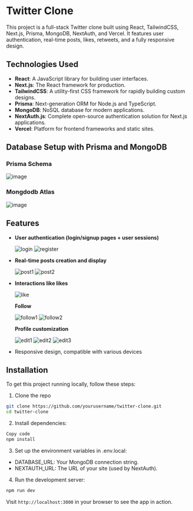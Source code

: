 # Twitter Clone

This project is a full-stack Twitter clone built using React, TailwindCSS, Next.js, Prisma, MongoDB, NextAuth, and Vercel. It features user authentication, real-time posts, likes, retweets, and a fully responsive design.

## Technologies Used

- **React**: A JavaScript library for building user interfaces.
- **Next.js**: The React framework for production.
- **TailwindCSS**: A utility-first CSS framework for rapidly building custom designs.
- **Prisma**: Next-generation ORM for Node.js and TypeScript.
- **MongoDB**: NoSQL database for modern applications.
- **NextAuth.js**: Complete open-source authentication solution for Next.js applications.
- **Vercel**: Platform for frontend frameworks and static sites.

## Database Setup with Prisma and MongoDB

### Prisma Schema

![image](https://github.com/peter25316/twitter-clone/assets/70732959/80b33778-8276-4e9e-83df-3e0cb2489250)

### Mongdodb Atlas

![image](https://github.com/peter25316/twitter-clone/assets/70732959/5b206761-2809-4de7-be7c-147e3d9e457b)

## Features

- **User authentication (login/signup pages + user sessions)**
  
  ![login](https://github.com/peter25316/twitter-clone/assets/70732959/19cefc4a-7740-4165-8646-341d7318ea69)
  ![register](https://github.com/peter25316/twitter-clone/assets/70732959/b80fd806-68d1-45ed-9a8a-710e1c921a17)

- **Real-time posts creation and display**
 
  ![post1](https://github.com/peter25316/twitter-clone/assets/70732959/992d5683-b157-47f9-b766-320d7de4d56d)
  ![post2](https://github.com/peter25316/twitter-clone/assets/70732959/e7487013-604d-4174-87ea-406fd3212583)

- **Interactions like likes**
  
  ![like](https://github.com/peter25316/twitter-clone/assets/70732959/5895535f-1e94-4db9-b3f5-7a7f91e68fe0)

  **Follow**
  
  ![follow1](https://github.com/peter25316/twitter-clone/assets/70732959/2ecfee69-9544-46cb-ab12-e948cd9002bb)
  ![follow2](https://github.com/peter25316/twitter-clone/assets/70732959/01ea5b72-d7c7-4a23-a3d1-6bb919d5d1b5)

  **Profile customization**
  
  ![edit1](https://github.com/peter25316/twitter-clone/assets/70732959/adc2acb2-9a41-4751-9eed-ea690b355001)
  ![edit2](https://github.com/peter25316/twitter-clone/assets/70732959/dd556a3f-9e5d-47e1-a4fd-04b3f9d7e963)
  ![edit3](https://github.com/peter25316/twitter-clone/assets/70732959/36b2f624-14f0-44df-a0e2-8e2e744b724f)

- Responsive design, compatible with various devices

## Installation

To get this project running locally, follow these steps:
1. Clone the repo
  ```bash
  git clone https://github.com/yourusername/twitter-clone.git
  cd twitter-clone
  ```
2. Install dependencies:
  ```bash
  Copy code
  npm install
  ```
3. Set up the environment variables in .env.local:
- DATABASE_URL: Your MongoDB connection string.
- NEXTAUTH_URL: The URL of your site (used by NextAuth).

4. Run the development server:
  ```bash
  npm run dev
  ```
Visit `http://localhost:3000` in your browser to see the app in action.
